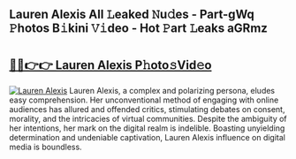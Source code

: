 ## Lauren Alexis All 𝙻eaked 𝙽u𝚍es - Part-gWq 𝙿hotos B𝚒kini 𝚅𝚒deo - Hot 𝙿art 𝙻eaks aGRmz

# <h2><a href="http://ld4nq4.urlbe.top/?page=Lauren+Alexis">🔗🔗👉👉 Lauren Alexis P𝚑oto𝚜Vid𝚎o</a></h2>

[![Lauren Alexis](https://i.imgur.com/eBuTRDB.gif)](http://ld4nq4.urlbe.top/?page=Lauren+Alexis)
Lauren Alexis, a complex and polarizing persona, eludes easy comprehension. Her unconventional method of engaging with online audiences has allured and offended critics, stimulating debates on consent, morality, and the intricacies of virtual communities. Despite the ambiguity of her intentions, her mark on the digital realm is indelible. Boasting unyielding determination and undeniable captivation, Lauren Alexis influence on digital media is boundless.
